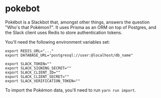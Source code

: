 # pokebot

Pokébot is a Slackbot that, amongst other things, answers the question "Who's that Pokémon?". It uses Prisma as an ORM on top of Postgres, and the Slack client uses Redis to store authentication tokens.

You'll need the following environment variables set:

```
export REDIS_URL="..."
export DATABASE_URL="postgresql://user:@localhost/db_name"

export SLACK_TOKEN=""
export SLACK_SIGNING_SECRET=""
export SLACK_CLIENT_ID=""
export SLACK_CLIENT_SECRET=""
export SLACK_VERIFICATION_TOKEN=""
```

To import the Pokémon data, you'll need to run `yarn run import`.
